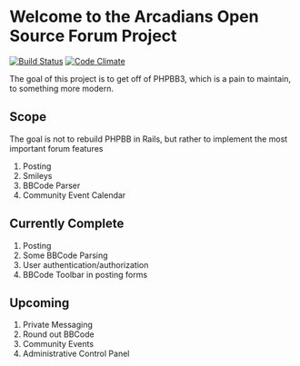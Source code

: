 # Welcome to the Arcadians Open Source Forum Project

[![Build Status](https://secure.travis-ci.org/DVG/the_arcadians.png)](http://travis-ci.org/DVG/the_arcadians)
[![Code Climate](https://codeclimate.com/badge.png)](https://codeclimate.com/github/DVG/the_arcadians)

The goal of this project is to get off of PHPBB3, which is a pain to maintain, to something more modern.

## Scope

The goal is not to rebuild PHPBB in Rails, but rather to implement the most important forum features

1. Posting
2. Smileys
3. BBCode Parser
4. Community Event Calendar

## Currently Complete
1. Posting
2. Some BBCode Parsing
3. User authentication/authorization
4. BBCode Toolbar in posting forms

## Upcoming

1. Private Messaging
2. Round out BBCode
3. Community Events
4. Administrative Control Panel